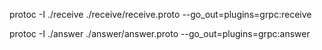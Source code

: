 protoc -I ./receive ./receive/receive.proto --go_out=plugins=grpc:receive


protoc -I ./answer ./answer/answer.proto --go_out=plugins=grpc:answer